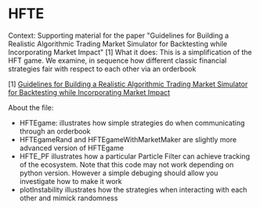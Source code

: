 # HFTE
Context: Supporting material for the paper "Guidelines for Building a Realistic Algorithmic Trading Market Simulator for Backtesting while Incorporating Market Impact" [1] What it does: This is a simplification of the HFT game. We examine, in sequence how different classic financial strategies fair with respect to each other via an orderbook

[1] [Guidelines for Building a Realistic Algorithmic Trading Market Simulator for Backtesting while Incorporating Market Impact](https://www.researchgate.net/publication/334773177_Guidelines_for_Building_a_Realistic_Algorithmic_Trading_Market_Simulator_for_Backtesting_while_Incorporating_Market_Impact)

About the file:
- HFTEgame: illustrates how simple strategies do when communicating through an orderbook
- HFTEgameRand and HFTEgameWithMarketMaker are slightly more advanced version of HFTEgame
- HFTE_PF illustrates how a particular Particle Filter can achieve tracking of the ecosystem. Note that this code may not work depending on python version. However a simple debuging should allow you investigate how to make it work
- plotInstability illustrates how the strategies when interacting with each other and mimick randomness  
